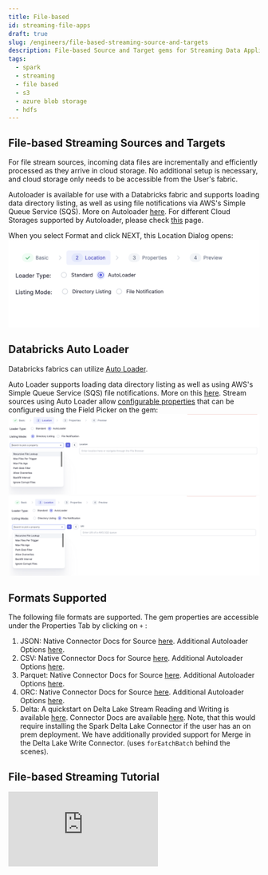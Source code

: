 ```yaml
---
title: File-based
id: streaming-file-apps
draft: true
slug: /engineers/file-based-streaming-source-and-targets
description: File-based Source and Target gems for Streaming Data Applications
tags:
  - spark
  - streaming
  - file based
  - s3
  - azure blob storage
  - hdfs
---
```


## File-based Streaming Sources and Targets

For file stream sources, incoming data files are incrementally and efficiently processed as they arrive in cloud storage. No additional setup is necessary, and cloud storage only needs to be accessible from the User's fabric.

Autoloader is available for use with a Databricks fabric and supports loading data directory listing, as well as using file notifications via AWS's Simple Queue Service (SQS). More on Autoloader [here](https://docs.databricks.com/ingestion/auto-loader/index.html). For different Cloud Storages supported by Autoloader, please check [this](https://docs.databricks.com/ingestion/auto-loader/file-detection-modes.html) page.

When you select Format and click NEXT, this Location Dialog opens:
![File Streaming](../img/file-source.png)

## Databricks Auto Loader

Databricks fabrics can utilize [Auto Loader](https://docs.databricks.com/ingestion/auto-loader/index.html).

Auto Loader supports loading data directory listing as well as using AWS's Simple Queue Service (SQS) file notifications. More on this [here](https://docs.databricks.com/ingestion/auto-loader/file-detection-modes.html). Stream sources using Auto Loader allow [configurable properties](https://docs.databricks.com/ingestion/auto-loader/options.html#file-format-options) that can be configured using the Field Picker on the gem:
![Autoloader Directory Listing Mode](../img/autoloader-directory-listing.png)
![Autoloader Filer Notifiction Mode](../img/autoloader-file-notification.png)

## Formats Supported

The following file formats are supported. The gem properties are accessible under the Properties Tab by clicking on `+` :

1. JSON: Native Connector Docs for Source [here](https://spark.apache.org/docs/3.1.3/api/python/reference/api/pyspark.sql.streaming.DataStreamReader.json.html). Additional Autoloader Options [here](https://docs.databricks.com/ingestion/auto-loader/options.html#json-options).
2. CSV: Native Connector Docs for Source [here](https://spark.apache.org/docs/3.1.3/api/python/reference/api/pyspark.sql.streaming.DataStreamReader.csv.html). Additional Autoloader Options [here](https://docs.databricks.com/ingestion/auto-loader/options.html#csv-options).
3. Parquet: Native Connector Docs for Source [here](https://spark.apache.org/docs/3.1.3/api/python/reference/api/pyspark.sql.streaming.DataStreamReader.csv.html). Additional Autoloader Options [here](https://docs.databricks.com/ingestion/auto-loader/options.html#csv-options).
4. ORC: Native Connector Docs for Source [here](https://spark.apache.org/docs/3.1.3/api/python/reference/api/pyspark.sql.streaming.DataStreamReader.orc.html). Additional Autoloader Options [here](https://docs.databricks.com/ingestion/auto-loader/options.html#orc-options).
5. Delta: A quickstart on Delta Lake Stream Reading and Writing is available [here](https://docs.databricks.com/structured-streaming/delta-lake.html#delta-table-as-a-source). Connector Docs are available [here](https://docs.delta.io/latest/delta-streaming.html). Note, that this would require installing the Spark Delta Lake Connector if the user has an on prem deployment. We have additionally provided support for Merge in the Delta Lake Write Connector. (uses `forEatchBatch` behind the scenes).

## File-based Streaming Tutorial

<div style={{position: 'relative', 'padding-bottom': '56.25%', height: 0}}>
   <iframe src="https://www.loom.com/embed/858342a85bbe4bd4bab68326225a3f31" frameborder="0" webkitallowfullscreen mozallowfullscreen allowfullscreen
      style={{position: 'absolute', top: 0, left: 0, width: '100%', height: '100%'}}></iframe>
</div>
